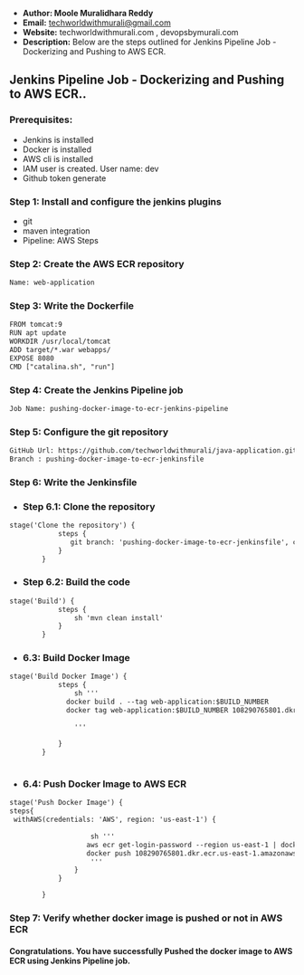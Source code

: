 + <b>Author: Moole Muralidhara Reddy</b></br>
+ <b>Email:</b> techworldwithmurali@gmail.com</br>
+ <b>Website:</b> techworldwithmurali.com , devopsbymurali.com</br>
+ <b>Description:</b> Below are the steps outlined for Jenkins Pipeline Job - Dockerizing and Pushing to AWS ECR.</br>

## Jenkins Pipeline Job - Dockerizing and Pushing to AWS ECR..

### Prerequisites:
+ Jenkins is installed
+ Docker is installed
+ AWS cli is installed
+ IAM user is created.  User name: dev
+ Github token generate

### Step 1: Install and configure the jenkins plugins
 + git
 + maven integration
 + Pipeline: AWS Steps

### Step 2: Create the AWS ECR repository
```xml
Name: web-application
```
### Step 3: Write the Dockerfile
```xml
FROM tomcat:9
RUN apt update
WORKDIR /usr/local/tomcat
ADD target/*.war webapps/
EXPOSE 8080
CMD ["catalina.sh", "run"]
```
### Step 4: Create the Jenkins Pipeline job
```xml
Job Name: pushing-docker-image-to-ecr-jenkins-pipeline
```
### Step 5: Configure the git repository
```xml
GitHub Url: https://github.com/techworldwithmurali/java-application.git
Branch : pushing-docker-image-to-ecr-jenkinsfile
```

### Step 6: Write the Jenkinsfile
  + ### Step 6.1: Clone the repository 
```xml
stage('Clone the repository') {
            steps {
               git branch: 'pushing-docker-image-to-ecr-jenkinsfile', credentialsId: 'Github_credentails', url: 'https://github.com/techworldwithmurali/java-application.git'
            }
        }
```
  + ### Step 6.2: Build the code
```xml
stage('Build') {
            steps {
                sh 'mvn clean install'
            }
        }
```
  + ### 6.3: Build Docker Image
```xml
stage('Build Docker Image') {
            steps {
                sh '''
              docker build . --tag web-application:$BUILD_NUMBER
              docker tag web-application:$BUILD_NUMBER 108290765801.dkr.ecr.us-east-1.amazonaws.com/web-application:$BUILD_NUMBER
                
                '''
                
            }
        }
   
```
+ ### 6.4: Push Docker Image to AWS ECR

```xml
stage('Push Docker Image') {
steps{
 withAWS(credentials: 'AWS', region: 'us-east-1') {
       
                    sh '''
                   aws ecr get-login-password --region us-east-1 | docker login --username AWS --password-stdin 108290765801.dkr.ecr.us-east-1.amazonaws.com
                   docker push 108290765801.dkr.ecr.us-east-1.amazonaws.com/web-application:$BUILD_NUMBER
                    '''
                }
            } 

        }
```


### Step 7: Verify whether docker image is pushed or not in AWS ECR

#### Congratulations. You have successfully Pushed the docker image to AWS ECR using Jenkins Pipeline job.
